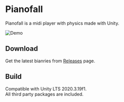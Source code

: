 # Pianofall

Pianofall is a midi player with physics made with Unity. 

![Demo](/docs/pf1.gif)

## Download

Get the latest bianries from [Releases](https://github.com/ste-art/Pianofall/releases) page.

## Build

Compatible with Unity LTS 2020.3.19f1.  
All third party packages are included.  
